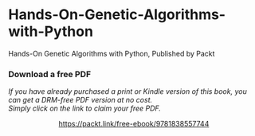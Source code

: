 


# Hands-On-Genetic-Algorithms-with-Python
Hands-On Genetic Algorithms with Python, Published by Packt
### Download a free PDF

 <i>If you have already purchased a print or Kindle version of this book, you can get a DRM-free PDF version at no cost.<br>Simply click on the link to claim your free PDF.</i>
<p align="center"> <a href="https://packt.link/free-ebook/9781838557744">https://packt.link/free-ebook/9781838557744 </a> </p>